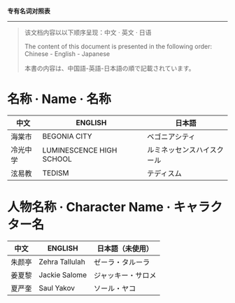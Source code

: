 **专有名词对照表**

---

> 该文档内容以以下顺序呈现：中文 · 英文 · 日语
>
> The content of this document is presented in the following order: Chinese - English - Japanese
>
> 本書の内容は、中国語-英語-日本語の順で記載されています。

# 名称 · Name · 名称

| 中文     | ENGLISH                  | 日本語                     |
| -------- | ------------------------ | -------------------------- |
| 海棠市   | BEGONIA CITY             | ベゴニアシティ             |
| 冷光中学 | LUMINESCENCE HIGH SCHOOL | ルミネッセンスハイスクール |
| 泫易教   | TEDISM                   | テディスム                |

# 人物名称 · Character Name · キャラクター名

| 中文 | ENGLISH | 日本語（未使用） |
| ---- | ------- | ---- |
| 朱颜亭 | Zehra Tallulah | ゼーラ・タルーラ |
| 姜夏黎 | Jackie Salome | ジャッキー・サロメ |
| 夏严奎 | Saul Yakov | ソール・ヤコ |

